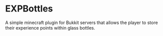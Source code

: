 # EXPBottles
A simple minecraft plugin for Bukkit servers that allows the player to store their experience points within glass bottles.

